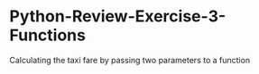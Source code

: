 # Python-Review-Exercise-3-Functions
Calculating the taxi fare by passing two parameters to a function
